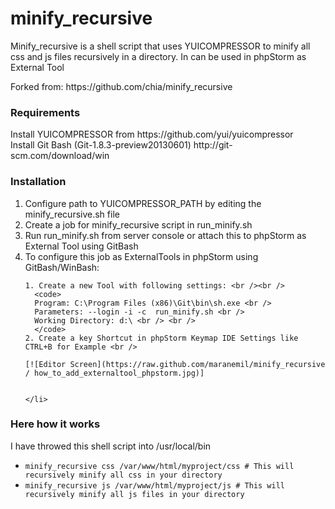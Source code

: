 minify_recursive
================

<p>Minify_recursive is a shell script that uses YUICOMPRESSOR to minify all css and js files recursively in a directory. In can be used in phpStorm as External Tool</p>

<p>
Forked from:
https://github.com/chia/minify_recursive
</p>


<p>
<h3>Requirements</h3>
Install YUICOMPRESSOR from https://github.com/yui/yuicompressor <br />
Install Git Bash (Git-1.8.3-preview20130601) http://git-scm.com/download/win
</p>

<p>
  <h3>Installation</h3>
  <ol>
    <li>Configure path to YUICOMPRESSOR_PATH by editing the minify_recursive.sh file</li>
    <li>Create a job for minify_recursive script in run_minify.sh</li>
    <li>Run run_minify.sh from server console or attach this to phpStorm as External Tool using GitBash</li>
    <li>To configure this job as ExternalTools in phpStorm using GitBash/WinBash:
    
    1. Create a new Tool with following settings: <br /><br />
      <code>
      Program: C:\Program Files (x86)\Git\bin\sh.exe <br />
      Parameters: --login -i -c  run_minify.sh <br />
      Working Directory: d:\ <br /> <br />
      </code>
    2. Create a key Shortcut in phpStorm Keymap IDE Settings like CTRL+B for Example <br />
    
    [![Editor Screen](https://raw.github.com/maranemil/minify_recursive / how_to_add_externaltool_phpstorm.jpg)]
    
    
    </li>
  </ol>
</p>

<p>
<h3>Here how it works</h3>
I have throwed this shell script into /usr/local/bin
<ul>
  <li><code>minify_recursive css /var/www/html/myproject/css # This will recursively minify all css in your directory </code></li>
  <li><code>minify_recursive js /var/www/html/myproject/js # This will recursively minify all js files in your directory </code></li>
</ul>
</p>
